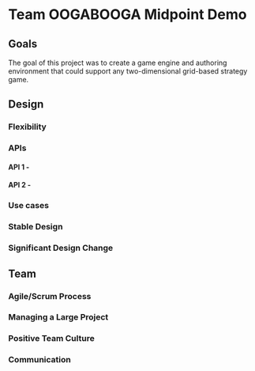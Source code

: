 # Team OOGABOOGA Midpoint Demo

## Goals

The goal of this project was to create a game engine and authoring environment that could support any
two-dimensional grid-based strategy game.

## Design

### Flexibility

### APIs

#### API 1 -

#### API 2 -

### Use cases


### Stable Design


### Significant Design Change



## Team

### Agile/Scrum Process


### Managing a Large Project


### Positive Team Culture


### Communication

